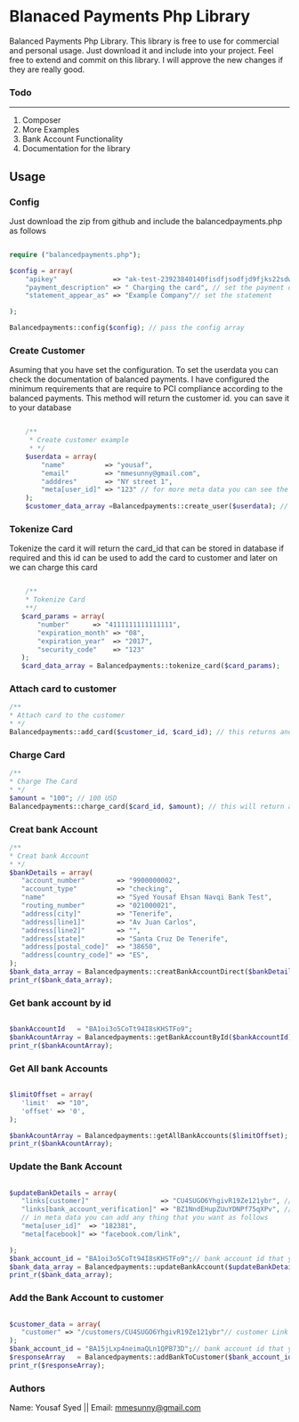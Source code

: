 Blanaced Payments Php Library
================

Balanced Payments Php Library. This library is free to use for commercial and personal usage. Just download it and include into your project. Feel free to extend and commit on this library. I will approve the new changes if they are really good. 

### Todo
---
1. Composer
2. More Examples
3. Bank Account Functionality
4. Documentation for the library

Usage
-----

### Config
Just download the zip from github and include the balancedpayments.php as follows

```php

require ("balancedpayments.php");

$config = array(
	"apikey"              => "ak-test-23923840140fisdfjsodfjd9fjks22sdww", // set your api key secret
	"payment_description" => " Charging the card", // set the payment description
	"statement_appear_as" => "Example Company"// set the statement

);

Balancedpayments::config($config); // pass the config array

```
### Create Customer
Asuming that you have set the configuration. To set the userdata you can check the documentation of balanced payments. I have configured the minimum requirements that are require to PCI compliance according to the balanced payments. This method will return the customer id. you can save it to your database

```php

	/**
	 * Create customer example
	 * */
	$userdata = array(
		"name"          => "yousaf",
		"email"         => "mmesunny@gmail.com",
		"adddres"       => "NY street 1",
		"meta[user_id]" => "123" // for more meta data you can see the documentation in balanced api
	);
	$customer_data_array =Balancedpayments::create_user($userdata); // this will return an array

```

### Tokenize Card
Tokenize the card it will return the card_id that can be stored in database if required and this id can be used to add the card to customer and later on we can charge this card

 ```php

	 /**
	 * Tokenize Card
	 **/
	$card_params = array(
		"number"      => "4111111111111111",
		"expiration_month" => "08",
		"expiration_year"  => "2017",
		"security_code"    => "123"
	);
	$card_data_array = Balancedpayments::tokenize_card($card_params);

```


### Attach card to customer


 ```php
/**
 * Attach card to the customer
 * */
Balancedpayments::add_card($customer_id, $card_id); // this returns and array

```


### Charge Card


 ```php
/**
 * Charge The Card
 * */
 $amount = "100"; // 100 USD
Balancedpayments::charge_card($card_id, $amount); // this will return an array

```



### Creat bank Account


 ```php
/**
 * Creat bank Account
 * */
$bankDetails = array(
	"account_number"        => "9900000002",
	"account_type"          => "checking",
	"name"                  => "Syed Yousaf Ehsan Navqi Bank Test",
	"routing_number"        => "021000021",
	"address[city]"         => "Tenerife",
	"address[line1]"        => "Av Juan Carlos",
	"address[line2]"        => "",
	"address[state]"        => "Santa Cruz De Tenerife",
	"address[postal_code]"  => "38650",
	"address[country_code]" => "ES",
);
$bank_data_array = Balancedpayments::creatBankAccountDirect($bankDetails);
print_r($bank_data_array);

```



### Get bank account by id


 ```php

$bankAccountId   = "BA1oi3o5CoTt94I8sKHSTFo9";
$bankAcountArray = Balancedpayments::getBankAccountById($bankAccountId);
print_r($bankAcountArray);

```

### Get All bank Accounts 


 ```php

$limitOffset = array(
	'limit'  => "10",
	'offset' => '0',
);

$bankAcountArray = Balancedpayments::getAllBankAccounts($limitOffset);
print_r($bankAcountArray);

```


### Update the Bank Account


 ```php

$updateBankDetails = array(
	"links[customer]"                  => "CU4SUGO6YhgivR19Ze121ybr", // customer id
	"links[bank_account_verification]" => "BZ1NndEHupZUuYDNPf75qXPv", // verfication id
	// in meta data you can add any thing that you want as follows
	"meta[user_id]"  => "182381",
	"meta[facebook]" => "facebook.com/link",

);
$bank_account_id = "BA1oi3o5CoTt94I8sKHSTFo9";// bank account id that you want to edit
$bank_data_array = Balancedpayments::updateBankAccount($updateBankDetails, $bank_account_id);
print_r($bank_data_array);

```


### Add the Bank Account to customer


 ```php

$customer_data = array(
	"customer" => "/customers/CU4SUGO6YhgivR19Ze121ybr"// customer Link
);
$bank_account_id = "BA15jLxp4neimaQLn1QPB73D";// bank account id that you want to edit
$responseArray   = Balancedpayments::addBankToCustomer($bank_account_id, $customer_data);
print_r($responseArray);

```


### Authors
Name: Yousaf Syed
|| Email: mmesunny@gmail.com


